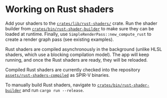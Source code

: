 # Working on Rust shaders

Add your shaders to the [`crates/lib/rust-shaders/`](../crates/lib/rust-shaders) crate. Run the shader builder from [`crates/bin/rust-shader-builder`](../crates/bin/rust-shader-builder) to make sure they can be loaded at runtime. Finally, use `SimpleRenderPass::new_compute_rust` to create a render graph pass (see existing examples).

Rust shaders are compiled asynchronously in the background (unlike HLSL shaders, which use a blocking compilation model). The app will keep running, and once the Rust shaders are ready, they will be reloaded.

Compiled Rust shaders are currently checked into the repository [`assets/rust-shaders-compiled`](../assets/rust-shaders-compiled) as SPIR-V binaries.

To manually build Rust shaders, navigate to [`crates/bin/rust-shader-builder`](../crates/bin/rust-shader-builder) and run `cargo run --release`.
